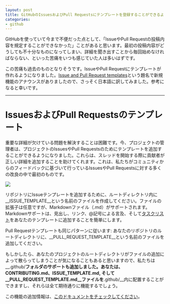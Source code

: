 ```yaml
---
layout: post
title: GitHubのIssuesおよびPull Requestsにテンプレートを登録することができるようになりました
categories:
- github
---
```

GitHubを使っていて今まで不便だった点として、「IssueやPull Requestの投稿内容を規定することができなかった」ことがあると思います。最初の投稿内容がどうしても不十分なものになってしまい、詳細を聞き出すことから毎回始めなければならない、といった苦痛をいつも感じていた人は多いはずです。

この苦痛も過去のものとなりそうです。IssueやPull Requestにテンプレートが作れるようになりました。[Issue and Pull Request templates](https://github.com/blog/2111-issue-and-pull-request-templates)という題名で新規機能のアナウンスがありましたので、さっそく日本語に訳してみました。参考になると幸いです。

- - -

# IssuesおよびPull Requestsのテンプレート

重要な詳細が欠けている問題を解決することは困難です。今、プロジェクトの管理者は、プロジェクトのIssuesやPull Requestsのためにテンプレートを追加することができるようになりました。これらは、スレッドを開始する際に貢献者が正しい詳細を追加することを助けてくれます。これは、私たちがコミュニティからのフィードバックに基づいて行っているIssuesやPull Requestsに対する多くの改良の中で最初のものです。

[![](https://cloud.githubusercontent.com/assets/25792/13120859/733479fe-d564-11e5-8a1f-a03f95072f7a.png)](https://cloud.githubusercontent.com/assets/25792/13120859/733479fe-d564-11e5-8a1f-a03f95072f7a.png)

リポジトリにIssueテンプレートを追加するために、ルートディレクトリ内に__ISSUE_TEMPLATE__という名前のファイルを作成してください。ファイルの拡張子は任意ですが、Markdownファイル（.md）がサポートされます。Markdownサポートは、見出し、リンク、@記号による言及、そして[タスクリスト](https://github.com/blog/1375-task-lists-in-gfm-issues-pulls-comments)をあなたのテンプレートに追加することを簡単にします。

Pull Requestテンプレートも同じパターンに従います: あなたのリポジトリのルートディレクトリに、__PULL_REQUEST_TEMPLATE__という名前のファイルを追加してください。

もしかしたら、あなたのプロジェクトのルートディレクトリがファイルの追加によって散らってしまうことが気になることもあると思いますので、私たちは__.github/__フォルダのサポートも追加しました。あなたは、__CONTRIBUTING.md__、__ISSUE_TEMPLATE.md__, そして__PULL_REQUEST_TEMPLATE.md__ファイルを__.github/__内に配置することができますし、それらは全て期待通りに機能するでしょう。

この機能の追加情報は、[このドキュメントをチェックしてください](https://help.github.com/articles/helping-people-contribute-to-your-project/)。
